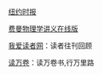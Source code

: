[纽约时报](https://www.nytimes.com/)

[费曼物理学讲义在线版](http://www.feynmanlectures.caltech.edu/)

[我爱读者网](http://www.52duzhe.com)：读者往刊回顾

[读万卷](https://www.duwanjuan.cn/)：读万卷书,行万里路


[]()
[]()
[]()
[]()
[]()
[]()
[]()
[]()
[]()
[]()
[]()
[]()
[]()
[]()
[]()